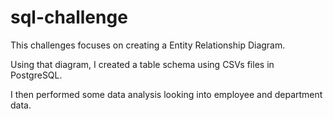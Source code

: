 # sql-challenge

This challenges focuses on creating a Entity Relationship Diagram.

Using that diagram, I created a table schema using CSVs files in PostgreSQL. 

I then performed some data analysis looking into employee and department data. 